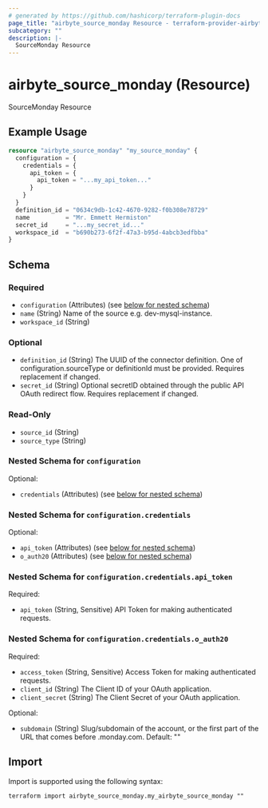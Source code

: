 ```yaml
---
# generated by https://github.com/hashicorp/terraform-plugin-docs
page_title: "airbyte_source_monday Resource - terraform-provider-airbyte"
subcategory: ""
description: |-
  SourceMonday Resource
---
```


# airbyte_source_monday (Resource)

SourceMonday Resource

## Example Usage

```terraform
resource "airbyte_source_monday" "my_source_monday" {
  configuration = {
    credentials = {
      api_token = {
        api_token = "...my_api_token..."
      }
    }
  }
  definition_id = "0634c9db-1c42-4670-9282-f0b308e78729"
  name          = "Mr. Emmett Hermiston"
  secret_id     = "...my_secret_id..."
  workspace_id  = "b690b273-6f2f-47a3-b95d-4abcb3edfbba"
}
```

<!-- schema generated by tfplugindocs -->
## Schema

### Required

- `configuration` (Attributes) (see [below for nested schema](#nestedatt--configuration))
- `name` (String) Name of the source e.g. dev-mysql-instance.
- `workspace_id` (String)

### Optional

- `definition_id` (String) The UUID of the connector definition. One of configuration.sourceType or definitionId must be provided. Requires replacement if changed.
- `secret_id` (String) Optional secretID obtained through the public API OAuth redirect flow. Requires replacement if changed.

### Read-Only

- `source_id` (String)
- `source_type` (String)

<a id="nestedatt--configuration"></a>
### Nested Schema for `configuration`

Optional:

- `credentials` (Attributes) (see [below for nested schema](#nestedatt--configuration--credentials))

<a id="nestedatt--configuration--credentials"></a>
### Nested Schema for `configuration.credentials`

Optional:

- `api_token` (Attributes) (see [below for nested schema](#nestedatt--configuration--credentials--api_token))
- `o_auth20` (Attributes) (see [below for nested schema](#nestedatt--configuration--credentials--o_auth20))

<a id="nestedatt--configuration--credentials--api_token"></a>
### Nested Schema for `configuration.credentials.api_token`

Required:

- `api_token` (String, Sensitive) API Token for making authenticated requests.


<a id="nestedatt--configuration--credentials--o_auth20"></a>
### Nested Schema for `configuration.credentials.o_auth20`

Required:

- `access_token` (String, Sensitive) Access Token for making authenticated requests.
- `client_id` (String) The Client ID of your OAuth application.
- `client_secret` (String) The Client Secret of your OAuth application.

Optional:

- `subdomain` (String) Slug/subdomain of the account, or the first part of the URL that comes before .monday.com. Default: ""

## Import

Import is supported using the following syntax:

```shell
terraform import airbyte_source_monday.my_airbyte_source_monday ""
```
